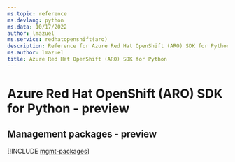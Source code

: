 ```yaml
---
ms.topic: reference
ms.devlang: python
ms.data: 10/17/2022
author: lmazuel
ms.service: redhatopenshift(aro)
description: Reference for Azure Red Hat OpenShift (ARO) SDK for Python
ms.author: lmazuel
title: Azure Red Hat OpenShift (ARO) SDK for Python
---
```

# Azure Red Hat OpenShift (ARO) SDK for Python - preview

## Management packages - preview
[!INCLUDE [mgmt-packages](red-hat-openshift-(aro)-mgmt-index.md)]